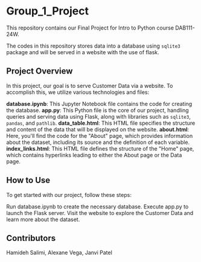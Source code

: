 # Group_1_Project
This repository contains our Final Project for Intro to Python course DAB111-24W. 

The codes in this repository stores data into a database using `sqlite3` package and will be served in a website with the use of flask.

## Project Overview
In this project, our goal is to serve Customer Data via a website. To accomplish this, we utilize various technologies and files:

**database.ipynb**: This Jupyter Notebook file contains the code for creating the database.
**app.py**: This Python file is the core of our project, handling queries and serving data using Flask, along with libraries such as `sqlite3`, `pandas`, and `pathlib`.
**data_table.html**: This HTML file specifies the structure and content of the data that will be displayed on the website.
**about.html**: Here, you'll find the code for the "About" page, which provides information about the dataset, including its source and the definition of each variable.
**index_links.html**: This HTML file defines the structure of the "Home" page, which contains hyperlinks leading to either the About page or the Data page.

## How to Use
To get started with our project, follow these steps:

Run database.ipynb to create the necessary database.
Execute app.py to launch the Flask server.
Visit the website to explore the Customer Data and learn more about the dataset.

## Contributors
Hamideh Salimi, Alexane Vega, Janvi Patel
